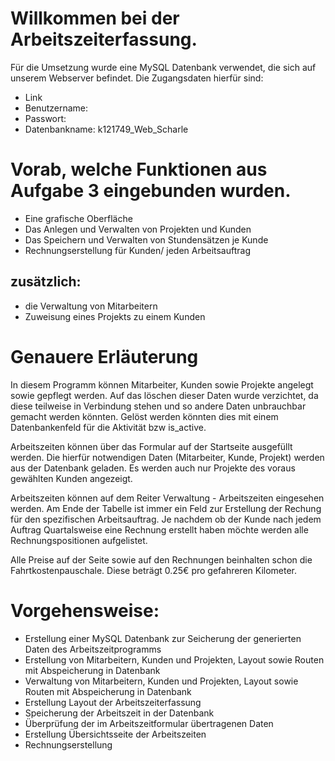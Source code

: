  # Willkommen bei der Arbeitszeiterfassung. 
 
 Für die Umsetzung wurde eine MySQL Datenbank verwendet, die sich auf unserem Webserver befindet.
 Die Zugangsdaten hierfür sind:
 - Link
 - Benutzername:
 - Passwort:
 - Datenbankname: k121749_Web_Scharle
 

# Vorab, welche Funktionen aus Aufgabe 3 eingebunden wurden.
- Eine grafische Oberfläche
- Das Anlegen und Verwalten von Projekten und Kunden
- Das Speichern und Verwalten von Stundensätzen je Kunde
- Rechnungserstellung für Kunden/ jeden Arbeitsauftrag

## zusätzlich: 
- die Verwaltung von Mitarbeitern
- Zuweisung eines Projekts zu einem Kunden




# Genauere Erläuterung

In diesem Programm können Mitarbeiter, Kunden sowie Projekte angelegt sowie gepflegt werden.
Auf das löschen dieser Daten wurde verzichtet, da diese teilweise in Verbindung stehen und so andere Daten unbrauchbar gemacht werden könnten.
Gelöst werden könnten dies mit einem Datenbankenfeld für die Aktivität bzw is_active.

Arbeitszeiten können über das Formular auf der Startseite ausgefüllt werden. 
Die hierfür notwendigen Daten (Mitarbeiter, Kunde, Projekt) werden aus der Datenbank geladen.
Es werden auch nur Projekte des voraus gewählten Kunden angezeigt.

Arbeitszeiten können auf dem Reiter Verwaltung - Arbeitszeiten eingesehen werden. Am Ende der Tabelle ist immer ein Feld zur Erstellung der Rechung
für den spezifischen Arbeitsauftrag.
Je nachdem ob der Kunde nach jedem Auftrag Quartalsweise eine Rechnung erstellt haben möchte werden alle Rechnungspositionen aufgelistet.


Alle Preise auf der Seite sowie auf den Rechnungen beinhalten schon die Fahrtkostenpauschale.
Diese beträgt 0.25€ pro gefahreren Kilometer.




# Vorgehensweise:
- Erstellung einer MySQL Datenbank zur Seicherung der generierten Daten des Arbeitszeitprogramms
- Erstellung von Mitarbeitern, Kunden und Projekten, Layout sowie Routen mit Abspeicherung in Datenbank
- Verwaltung von Mitarbeitern, Kunden und Projekten, Layout sowie Routen mit Abspeicherung in Datenbank
- Erstellung Layout der Arbeitszeiterfassung
- Speicherung der Arbeitszeit in der Datenbank
- Überprüfung der im Arbeitszeitformular übertragenen Daten
- Erstellung Übersichtsseite der Arbeitszeiten
- Rechnungserstellung
